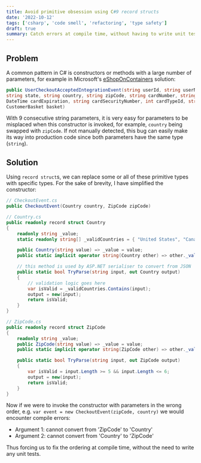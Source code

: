 ```yaml
---
title: Avoid primitive obsession using C#9 record structs
date: '2022-10-12'
tags: ['csharp', 'code smell', 'refactoring', 'type safety']
draft: true
summary: Catch errors at compile time, without having to write unit tests, using strong types in place of primitives.
---
```


## Problem

A common pattern in C# is constructors or methods with a large number of parameters, for example in Microsoft's [eShopOnContainers](https://github.com/dotnet-architecture/eShopOnContainers/blob/dev/src/Services/Basket/Basket.API/IntegrationEvents/Events/UserCheckoutAcceptedIntegrationEvent.cs#L37) solution:

```csharp
public UserCheckoutAcceptedIntegrationEvent(string userId, string userName, string city, string street,
string state, string country, string zipCode, string cardNumber, string cardHolderName,
DateTime cardExpiration, string cardSecurityNumber, int cardTypeId, string buyer, Guid requestId,
CustomerBasket basket)
```

With 9 consecutive string parameters, it is very easy for parameters to be misplaced when this constructor is invoked, for example, `country` being swapped with `zipCode`. If not manually detected, this bug can easily make its way into production code since both parameters have the same type (`string`).

## Solution

Using `record struct`s, we can replace some or all of these primitive types with specific types. For the sake of brevity, I have simplified the constructor:

```csharp
// CheckoutEvent.cs
public CheckoutEvent(Country country, ZipCode zipCode)

// Country.cs
public readonly record struct Country
{
    readonly string _value;
    static readonly string[] _validCountries = { "United States", "Canada" };

    public Country(string value) => _value = value;
    public static implicit operator string(Country other) => other._value;

    // this method is used by ASP.NET serialiser to convert from JSON
    public static bool TryParse(string input, out Country output)
    {
        // validation logic goes here
        var isValid = _validCountries.Contains(input);
        output = new(input);
        return isValid;
    }
}

// ZipCode.cs
public readonly record struct ZipCode
{
    readonly string _value;
    public ZipCode(string value) => _value = value;
    public static implicit operator string(ZipCode other) => other._value;

    public static bool TryParse(string input, out ZipCode output)
    {
        var isValid = input.Length >= 5 && input.Length <= 6;
        output = new(input);
        return isValid;
    }
}
```

Now if we were to invoke the constructor with parameters in the wrong order, e.g. `var event = new CheckoutEvent(zipCode, country)` we would encounter compile errors:

- Argument 1: cannot convert from 'ZipCode' to 'Country'
- Argument 2: cannot convert from 'Country' to 'ZipCode'

Thus forcing us to fix the ordering at compile time, without the need to write any unit tests.